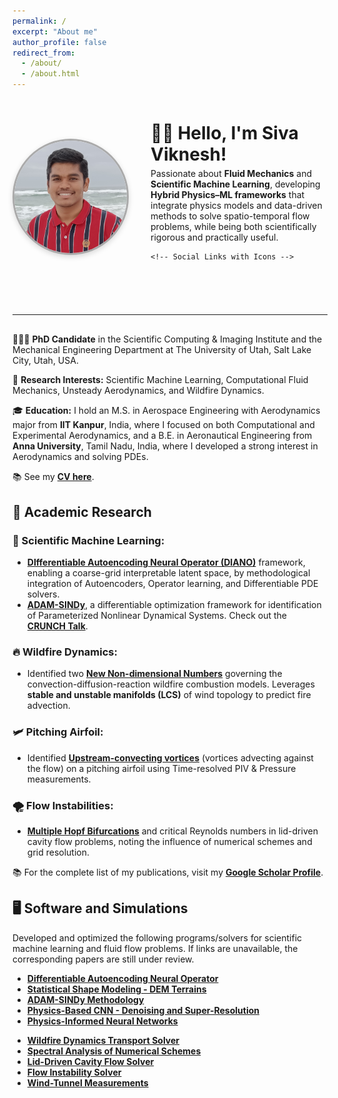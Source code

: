 ```yaml
---
permalink: /
excerpt: "About me"
author_profile: false
redirect_from: 
  - /about/
  - /about.html
---
```


<!-- Font Awesome for Icons -->
<link rel="stylesheet" href="https://cdnjs.cloudflare.com/ajax/libs/font-awesome/6.5.0/css/all.min.css">

<!-- Header: Photo Left, Details Right -->
<div style="display:flex; align-items:center; gap:35px; margin-bottom:30px; flex-wrap:wrap;">
    <!-- Profile Photo -->
  <div style="flex-shrink:0;">
    <div style="width:180px; height:180px; border-radius:50%; overflow:hidden; border:3px solid #aaa; box-shadow:0 3px 8px rgba(0,0,0,0.15); display:flex; justify-content:center; align-items:center; background:#f9f9f9;">
      <img src="https://raw.githubusercontent.com/siva-viknesh/siva-viknesh.github.io/master/images/pic_0.jpg" 
           alt="Siva Viknesh Profile Photo" 
           style="width:120%; height:auto; object-fit:cover; transform:scale(1.0); object-position:center;">
    </div>
  </div>

  <!-- Details -->
  <div style="flex:1; min-width:260px;">
    <h1 style="margin-bottom:5px;">👋🏼 Hello, I'm <strong>Siva Viknesh</strong>!</h1>
    <p style="margin:5px 0;">Passionate about <strong>Fluid Mechanics</strong> and <strong>Scientific Machine Learning</strong>, developing <strong>Hybrid Physics–ML frameworks</strong> that integrate physics models and data-driven methods to solve spatio-temporal flow problems, while being both scientifically rigorous and practically useful.</p>

    <!-- Social Links with Icons -->
<p style="margin-top:15px; font-size:1.3em; padding-left:100px;">
  <a href="https://www.linkedin.com/in/siva-viknesh/" target="_blank" title="LinkedIn" style="margin-right:18px; color:#0077b5;">
    <i class="fab fa-linkedin"></i>
  </a>
  <a href="https://github.com/siva-viknesh" target="_blank" title="GitHub" style="margin-right:18px; color:#333;">
    <i class="fab fa-github"></i>
  </a>
  <a href="https://scholar.google.com/citations?user=fK58-PEAAAAJ&hl=en" target="_blank" title="Google Scholar" style="margin-right:18px; color:#DB4437;">
    <i class="fab fa-google"></i>
  </a>
  <a href="https://orcid.org/0000-0002-9455-9555" target="_blank" title="ORCID" style="margin-right:18px; color:#A6CE39;">
    <i class="fa-brands fa-orcid"></i>
  </a>
  <a href="mailto:sivaviknesh14@gmail.com, siva.viknesh@sci.utah.edu" title="Email" style="margin-right:18px; color:#EA4335;">
    <i class="fas fa-envelope"></i>
  </a>
  <a href="https://sci.utah.edu/people/siva-viknesh/" target="_blank" title="School Website" style="margin-right:18px; color:#1a73e8;">
    <i class="fas fa-globe"></i>
  </a>
</p>
  </div>

</div>

<hr style="margin:30px 0;">



<div class="about-section">

  <p>👨🏻‍🎓 <strong>PhD Candidate</strong> in the Scientific Computing & Imaging Institute and the Mechanical Engineering Department at The University of Utah, Salt Lake City, Utah, USA.</p>

  <p>🔬 <strong>Research Interests:</strong> Scientific Machine Learning, Computational Fluid Mechanics, Unsteady Aerodynamics, and Wildfire Dynamics.</p>

  <p>🎓 <strong>Education:</strong> I hold an M.S. in Aerospace Engineering with Aerodynamics major from <strong>IIT Kanpur</strong>, India, where I focused on both Computational and Experimental Aerodynamics, and a B.E. in Aeronautical Engineering from <strong>Anna University</strong>, Tamil Nadu, India, where I developed a strong interest in Aerodynamics and solving PDEs.</p>

  <p>📚 See my <a href="/files/Siva_Resume.pdf"><strong>CV here</strong></a>.</p>

  <h2>🔬 Academic Research</h2>

  <h3>🤖 Scientific Machine Learning:</h3>
  <ul>
    <li><a href="https://www.arxiv.org/abs/2510.00233"><strong>DIfferentiable Autoencoding Neural Operator (DIANO)</strong></a> framework, enabling a coarse-grid interpretable latent space, by methodological integration of Autoencoders, Operator learning, and Differentiable PDE solvers.</li>
    <li><a href="https://doi.org/10.48550/arXiv.2410.16528"><strong>ADAM-SINDy</strong></a>, a differentiable optimization framework for identification of Parameterized Nonlinear Dynamical Systems. Check out the <a href="https://youtu.be/4vTV2xLCOGQ" target="_blank"><strong>CRUNCH Talk</strong></a>.</li>
  </ul>

  <h3>🔥 Wildfire Dynamics:</h3>
  <ul>
    <li>Identified two <a href="https://arxiv.org/abs/2411.04007v2"><strong>New Non-dimensional Numbers</strong></a> governing the convection-diffusion-reaction wildfire combustion models. Leverages <strong>stable and unstable manifolds (LCS)</strong> of wind topology to predict fire advection.</li>
  </ul>

  <h3>🛩️ Pitching Airfoil:</h3>
  <ul>
    <li>Identified <a href="https://pubs.aip.org/aip/pof/article/33/8/087115/1080453/Active-control-of-separated-flow-on-a-symmetric"><strong>Upstream-convecting vortices</strong></a> (vortices advecting against the flow) on a pitching airfoil using Time-resolved PIV & Pressure measurements.</li>
  </ul>

  <h3>🌪️ Flow Instabilities:</h3>
  <ul>
    <li><a href="https://journals.aps.org/pre/abstract/10.1103/PhysRevE.99.013305"><strong>Multiple Hopf Bifurcations</strong></a> and critical Reynolds numbers in lid-driven cavity flow problems, noting the influence of numerical schemes and grid resolution.</li>
  </ul>

  <p>📚 For the complete list of my publications, visit my <a href="https://scholar.google.com/citations?user=fK58-PEAAAAJ&hl=en"><strong>Google Scholar Profile</strong></a>.</p>

  <h2>🖥️ Software and Simulations</h2>

  <p>Developed and optimized the following programs/solvers for scientific machine learning and fluid flow problems. If links are unavailable, the corresponding papers are still under review.</p>

  <div class="project-grid">
    <div>
      <ul>
        <li><a href="https://github.com/siva-viknesh/Differentiable_Autoencoding_Neural_Operator"><strong>Differentiable Autoencoding Neural Operator</strong></a></li>
        <li><a href="https://github.com/siva-viknesh/Statistical_Shape_Modeling_DEM"><strong>Statistical Shape Modeling - DEM Terrains</strong></a></li>
        <li><a href="https://github.com/siva-viknesh/ADAM-SINDy"><strong>ADAM-SINDy Methodology</strong></a></li>
        <li><a href="https://github.com/siva-viknesh/Physics-Based_ML/blob/main/Fluid_Mechanics/Physics-based_CNN.ipynb"><strong>Physics-Based CNN - Denoising and Super-Resolution</strong></a></li>
        <li><a href="https://github.com/siva-viknesh/Inverse-BC-PINN-Framework"><strong>Physics-Informed Neural Networks</strong></a></li>
      </ul>
    </div>
    <div>
      <ul>
        <li><a href="https://github.com/siva-viknesh/Wildland_Fire_Dynamics"><strong>Wildfire Dynamics Transport Solver</strong></a></li>
        <li><a href="https://github.com/siva-viknesh/Computational_Fluid_Mechanics/tree/main/Spectral_Analysis"><strong>Spectral Analysis of Numerical Schemes</strong></a></li>
        <li><a href="https://github.com/siva-viknesh/Computational_Fluid_Mechanics/tree/main/Lid_Driven_Cavity_Flow"><strong>Lid-Driven Cavity Flow Solver</strong></a></li>
        <li><a href="https://github.com/siva-viknesh/Computational_Fluid_Mechanics/tree/main/Fluid_Solvers"><strong>Flow Instability Solver</strong></a></li>
        <li><a href="https://github.com/siva-viknesh/Experiments_Pitching_Airfoil"><strong>Wind-Tunnel Measurements</strong></a></li>
      </ul>
    </div>
  </div>

</div>
